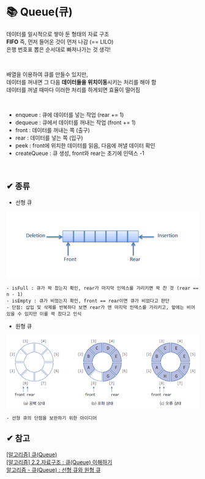 # 📚 Queue(큐)
데이터를 일시적으로 쌓아 둔 형태의 자료 구조   
**FIFO** 즉, 먼저 들어온 것이 먼저 나감 (== LILO)  
은행 번호표 뽑은 순서대로 빠져나가는 것 생각! 

<br />

배열을 이용하여 큐를 만들수 있지만,   
데이터를 꺼내면 그 다음 **데이터들을 위치이동**시키는 처리를 해야 함    
데이터를 꺼낼 때마다 이러한 처리를 하게되면 효율이 떨어짐

<br />

- enqueue : 큐에 데이터를 넣는 작업 (rear += 1)
- dequeue : 큐에서 데이터를 꺼내는 작업 (front += 1)
- front : 데이터를 꺼내는 쪽 (출구)   
- rear : 데이터를 넣는 쪽 (입구)   
- peek : front에 위치한 데이터를 읽음, 다음에 꺼낼 데이터 확인
- createQueue : 큐 생성, front와 rear는 초기에 인덱스 -1


<br />

## ✔ 종류
- 선형 큐   

![Queue 이미지1](img/linear-queue.png)    

    - isFull : 큐가 꽉 찼는지 확인, rear가 마지막 인덱스를 가리키면 꽉 찬 것 (rear == n - 1)
    - isEmpty : 큐가 비었는지 확인, front == rear이면 큐가 비었다고 판단   
    - 단점: 삽입 및 삭제를 반복하다 보면 rear가 맨 마지막 인덱스를 가리키고, 앞에는 비어 있을 수 있지만 이를 꽉 찼다고 인식



- 원형 큐

![Queue 이미지2](img/circular-queue.png)

    - 선형 큐의 단점을 보완하기 위한 아이디어   

  
## ✔ 참고
[\[알고리즘\] 큐(Queue)](https://velog.io/@msriver/%EC%95%8C%EA%B3%A0%EB%A6%AC%EC%A6%98-%ED%81%90Queue)   
[\[알고리즘\] 2.2.자료구조 : 큐(Queue) 이해하기](https://monsieursongsong.tistory.com/5)   
[알고리즘 - 큐(Queue) : 선형 큐와 원형 큐](https://chanhuiseok.github.io/posts/algo-26/)